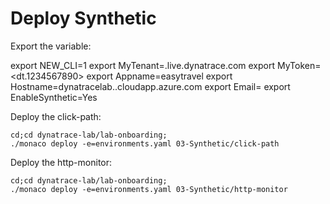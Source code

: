 # Deploy Synthetic

Export the variable:

   export NEW_CLI=1
   export MyTenant=<YYYY>.live.dynatrace.com
   export MyToken=<dt.1234567890>
   export Appname=easytravel<XX>
   export Hostname=dynatracelab<XX>.<AzureRegion>.cloudapp.azure.com
   export Email=<your email of Dynatrace saas tenant connection>
   export EnableSynthetic=Yes


Deploy the click-path:

	cd;cd dynatrace-lab/lab-onboarding;
	./monaco deploy -e=environments.yaml 03-Synthetic/click-path


Deploy the http-monitor:

	cd;cd dynatrace-lab/lab-onboarding;
	./monaco deploy -e=environments.yaml 03-Synthetic/http-monitor